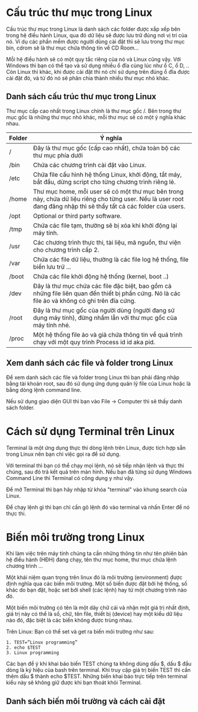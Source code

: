 # Cấu trúc thư mục trong Linux

Cấu trúc thư mục trong Linux là danh sách các folder được xắp xếp bên trong hệ điều hành Linux, qua đó dữ liệu sẽ được lưu trữ đúng nơi vị trí của nó. Ví dụ các phần mềm được người dùng cài đặt thì sẽ lưu trong thư mục bin, cdrom sẽ là thư mục chứa thông tin về CD Room...

Mỗi hệ điều hành sẽ có một quy tắc riêng của nó và Linux cũng vậy. Với Windows thì bạn có thể tạo và sử dụng nhiều ổ đĩa cùng lúc như ổ C, ổ D, .. Còn Linux thì khác, khi được cài đặt thì nó chỉ sử dụng trên đúng ổ đĩa được cài đặt đó, và từ đó nó sẽ phân chia thành nhiều thư mục nhỏ khác.

## Danh sách cấu trúc thư mục trong Linux

Thư mục cấp cao nhất trong Linux chính là thư mục gốc /. Bên trong thư mục gốc là những thư mục nhỏ khác, mỗi thư mục sẽ có một ý nghĩa khác nhau.

| Folder	| Ý nghĩa |
|---------|---------|
| / | Đây là thư mục gốc (cấp cao nhất), chứa toàn bộ các thư mục phía dưới |
| /bin | Chứa các chương trình cài đặt vào Linux. |
| /etc	| Chứa file cấu hình hệ thống Linux, khởi động, tắt máy, bắt đầu, dừng script cho từng chương trình riêng lẻ. |
| /home |	Thư mục home, mỗi user sẽ có một thư mục bên trong này, chứa dữ liệu riêng cho từng user. Nếu là user root đang đăng nhập thì sẽ thấy tất cả các folder của users. |
| /opt |	Optional or third party software. |
| /tmp |	Chứa các file tạm, thường sẽ bị xóa khi khởi động lại máy tính. |
| /usr | Các chương trình thực thi, tài liệu, mã nguồn, thư viện cho chương trình cấp 2. |
| /var	| Chứa các file dữ liệu, thường là các file log hệ thống, file biến lưu trữ ... |
| /boot	| Chứa các file khởi động hệ thống (kernel, boot ..) |
| /dev	| Đây là thư mục chứa các file đặc biệt, bao gồm cả những file liên quan đến thiết bị phần cứng. Nó là các file ảo và không có ghi trên đĩa cứng. |
| /root	| Đây là thư mục gốc của người dùng (người đang sử dụng máy tính), đừng nhầm lẫn với thư mục gốc của máy tính nhé. |
| /proc	| Một hệ thống file ảo và giả chứa thông tin về quá trình chạy với một quy trình Process id id aka pid. |

## Xem danh sách các file và folder trong Linux
Để xem danh sách các file và folder trong Linux thì bạn phải đăng nhập bằng tài khoản root, sau đó sử dụng ứng dụng quản lý file của Linux hoặc là bằng dòng lệnh command line.

Nếu sử dụng giao diện GUI thì bạn vào File -> Computer thì sẽ thấy danh sách folder.

# Cách sử dụng Terminal trên Linux

Terminal là một ứng dụng thực thi dòng lệnh trên Linux, được tích hợp sẵn trong Linux nên bạn chỉ việc gọi ra để sử dụng.

Với terminal thì bạn có thể chạy mọi lệnh, nó sẽ tiếp nhận lệnh và thực thi chúng, sau đó trả kết quả trên màn hình. Nếu bạn đã từng sử dụng Windows Command Line thì Terminal có công dụng y như vậy.

Để mở Terminal thì bạn hãy nhập từ khóa "terminal" vào khung search của Linux.

Để chạy lệnh gì thì bạn chỉ cần gõ lệnh đó vào terminal và nhấn Enter để nó thực thi.

# Biến môi trường trong Linux

Khi làm việc trên máy tính chúng ta cần những thông tin như tên phiên bản hệ điều hành (HĐH) đang chạy, tên thư mục home, thư mục chứa lệnh chương trình …

Một khái niệm quan trọng trên linux đó là môi trường (environment) được định nghĩa qua các biến môi trường. Một số biến được đặt bởi hệ thống, số khác do bạn đặt, hoặc set bởi shell (các lệnh) hay từ một chương trình nào đó.

Một biến môi trường có tên là một dãy chữ cái và nhận một giá trị nhất định, giá trị này có thể là số, chữ, tên file, thiết bị (device) hay một kiểu dữ liệu nào đó, đặc biệt là các biến không được trùng nhau.

Trên Linux: Bạn có thể set và get ra biến môi trường như sau:

```
1. TEST=”Linux programming”
2. echo $TEST
3. Linux programming
```

Các bạn để ý khi khai báo biến TEST chúng ta không dùng dấu $, dấu $ đầu dòng là ký hiệu của bash trên terminal. Khi truy cập giá trị biến TEST thì cần thêm dấu $ thành echo $TEST. Những biến khai báo trực tiếp trên terminal kiểu này sẽ không giữ được khi bạn thoát khỏi Terminal.

## Danh sách biến môi trường và cách cài đặt
